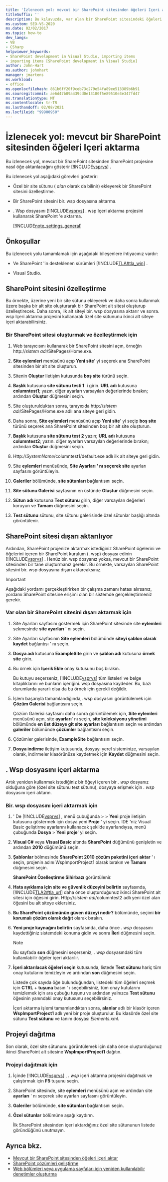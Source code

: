 ```yaml
---
title: 'İzlenecek yol: mevcut bir SharePoint sitesinden öğeleri Içeri aktarma | Microsoft Docs'
titleSuffix: ''
description: Bu kılavuzda, var olan bir SharePoint sitesindeki öğeleri bir Visual Studio SharePoint projesine aktarın.
ms.custom: SEO-VS-2020
ms.date: 02/02/2017
ms.topic: how-to
dev_langs:
- VB
- CSharp
helpviewer_keywords:
- SharePoint development in Visual Studio, importing items
- importing items [SharePoint development in Visual Studio]
author: John-Hart
ms.author: johnhart
manager: jmartens
ms.workload:
- office
ms.openlocfilehash: 861b6ff20f9ceb73c279e54fa89ee513389b6b91
ms.sourcegitcommit: ae6d47b09a439cd0e13180f5e89510e3e347fd47
ms.translationtype: MT
ms.contentlocale: tr-TR
ms.lasthandoff: 02/08/2021
ms.locfileid: "99900950"
---
```

# <a name="walkthrough-import-items-from-an-existing-sharepoint-site"></a>İzlenecek yol: mevcut bir SharePoint sitesinden öğeleri Içeri aktarma
  Bu izlenecek yol, mevcut bir SharePoint sitesinden SharePoint projesine nasıl öğe aktarılacağını gösterir [!INCLUDE[vsprvs](../sharepoint/includes/vsprvs-md.md)] .

 Bu izlenecek yol aşağıdaki görevleri gösterir:

- Özel bir site sütunu ( *alan* olarak da bilinir) ekleyerek bir SharePoint sitesini özelleştirme.

- Bir SharePoint sitesini bir. wsp dosyasına aktarma.

- . Wsp dosyasını [!INCLUDE[vsprvs](../sharepoint/includes/vsprvs-md.md)] . wsp Içeri aktarma projesini kullanarak SharePoint 'e aktarma.

  [!INCLUDE[note_settings_general](../sharepoint/includes/note-settings-general-md.md)]

## <a name="prerequisites"></a>Önkoşullar
 Bu izlenecek yolu tamamlamak için aşağıdaki bileşenlere ihtiyacınız vardır:

- Ve SharePoint 'in desteklenen sürümleri [!INCLUDE[TLA#tla_win](../sharepoint/includes/tlasharptla-win-md.md)] .

- Visual Studio.

## <a name="customize-a-sharepoint-site"></a>SharePoint sitesini özelleştirme
 Bu örnekte, üzerine yeni bir site sütunu ekleyerek ve daha sonra kullanmak üzere başka bir alt site oluşturarak bir SharePoint alt sitesi oluşturup özelleştirecek. Daha sonra, ilk alt siteyi bir. wsp dosyasına aktarır ve sonra. wsp Içeri aktarma projesini kullanarak özel site sütununu ikinci alt siteye içeri aktarabilirsiniz.

### <a name="to-create-and-customize-a-sharepoint-site"></a>Bir SharePoint sitesi oluşturmak ve özelleştirmek için

1. Web tarayıcısını kullanarak bir SharePoint sitesini açın, örneğin http://<em>sistem adı</em>/SitePages/Home.exe.

2. **Site eylemleri** menüsünü açıp **Yeni site**' yi seçerek ana SharePoint sitesinden bir alt site oluşturun.

3. Sitenin **Oluştur** Iletişim kutusunda **boş site** türünü seçin.

4. **Başlık** kutusuna **site sütunu testi 1**' i girin. **URL adı** kutusuna **columntest1**; yazın. diğer ayarları varsayılan değerlerinde bırakın; ardından **Oluştur** düğmesini seçin.

5. Site oluşturulduktan sonra, tarayıcıda http://<em>sistem adı</em>/SitePages/Home.exe adlı ana siteye geri gidin.

6. Daha sonra, **Site eylemleri** menüsünü açıp **Yeni site**' yi seçip **boş site** türünü seçerek ana SharePoint sitesinden boş bir alt site oluşturun.

7. **Başlık** kutusuna **site sütunu test 2** yazın; **URL adı** kutusuna **columntest2**; yazın. diğer ayarları varsayılan değerlerinde bırakın; ardından **Oluştur** düğmesini seçin.

8. Http://<em>SystemName</em>/columntest1/default.exe adlı ilk alt siteye geri gidin.

9. Site **eylemleri** menüsünde, **Site Ayarları ' nı seçerek site** ayarları sayfasını görüntüleyin.

10. **Galeriler** bölümünde, **site sütunları** bağlantısını seçin.

11. **Site sütunu Galerisi** sayfasının en üstünde **Oluştur** düğmesini seçin.

12. **Sütun adı** kutusuna **Test sütunu** girin, diğer varsayılan değerleri koruyun ve **Tamam** düğmesini seçin.

13. **Test sütunu** sütunu, site sütunu galerisinde özel sütunlar başlığı altında görüntülenir.

## <a name="exporting-the-sharepoint-site"></a>SharePoint sitesi dışarı aktarılıyor
 Ardından, SharePoint projenize aktarmak istediğiniz SharePoint öğelerini ve öğelerini içeren bir SharePoint kurulum (. wsp) dosyası edinin [!INCLUDE[vsprvs](../sharepoint/includes/vsprvs-md.md)] . Henüz bir. wsp dosyanız yoksa, mevcut bir SharePoint sitesinden bir tane oluşturmanız gerekir. Bu örnekte, varsayılan SharePoint sitesini bir. wsp dosyasına dışarı aktarcaksınız.

> [!IMPORTANT]
> Aşağıdaki yordamı gerçekleştirirken bir çalışma zamanı hatası alırsanız, yordamı SharePoint sitesine erişimi olan bir sistemde gerçekleştirmeniz gerekir.

### <a name="to-export-an-existing-sharepoint-site"></a>Var olan bir SharePoint sitesini dışarı aktarmak için

1. Site Ayarları sayfasını göstermek için SharePoint sitesinde site **eylemleri** sekmesinde **site ayarları** ' nı seçin.

2. Site Ayarları sayfasının **Site eylemleri** bölümünde **siteyi şablon olarak kaydet** bağlantısı ' nı seçin.

3. **Dosya adı** kutusuna **ExampleSite** girin ve **şablon adı** kutusuna **örnek site** girin.

4. Bu örnek için **Içerik Ekle** onay kutusunu boş bırakın.

     Bu kutuyu seçerseniz, [!INCLUDE[vsprvs](../sharepoint/includes/vsprvs-md.md)] tüm listeleri ve belge kitaplıklarını ve bunların içeriğini. wsp dosyasına kaydeder. Bu, bazı durumlarda yararlı olsa da bu örnek için gerekli değildir.

5. İşlem başarıyla tamamlandığında,. wsp dosyasını görüntülemek için **Çözüm Galerisi** bağlantısını seçin.

     Çözüm Galerisi sayfasını daha sonra görüntülemek için, **Site eylemleri** menüsünü açın, site **ayarları**' nı seçin, **site koleksiyonu yönetimi** bölümünde **en üst düzeye git site ayarları** bağlantısını seçin ve ardından **galeriler** bölümünde **çözümler** bağlantısını seçin.

6. Çözümler galerisinde, **ExampleSite** bağlantısını seçin.

7. **Dosya indirme** iletişim kutusunda, dosyayı yerel sisteminize, varsayılan olarak, indirmeler klasörünüze kaydetmek için **Kaydet** düğmesini seçin.

## <a name="import-the-wsp-file"></a>. Wsp dosyasını içeri aktarma
 Artık yeniden kullanmak istediğiniz bir öğeyi içeren bir *. wsp* dosyanız olduğuna göre (özel site sütunu test sütunu), dosyaya erişmek için *. wsp* dosyasını içeri aktarın.

### <a name="to-import-a-wsp-file"></a>Bir. wsp dosyasını içeri aktarmak için

1. ' De [!INCLUDE[vsprvs](../sharepoint/includes/vsprvs-md.md)] , menü çubuğunda   >    >  **Yeni** proje iletişim kutusunu göstermek için dosya yeni **Proje** ' yi seçin. IDE 'niz Visual Basic geliştirme ayarlarını kullanacak şekilde ayarlandıysa, menü çubuğunda **Dosya**  >  **Yeni proje**' yi seçin.

2. **Visual C#** veya **Visual Basic** altında **SharePoint** düğümünü genişletin ve ardından **2010** düğümünü seçin.

3. **Şablonlar** bölmesinde **SharePoint 2010 çözüm paketini içeri aktar** ' ı seçin, projenin adını WspImportProject1 olarak bırakın ve **Tamam** düğmesini seçin.

    **SharePoint Özelleştirme Sihirbazı** görüntülenir.

4. **Hata ayıklama için site ve güvenlik düzeyini belirtin** sayfasında, [!INCLUDE[TLA2#tla_url](../sharepoint/includes/tla2sharptla-url-md.md)] daha önce oluşturduğunuz ikinci SharePoint alt sitesi için öğesini girin. Http://<em>sistem adı</em>/columntest2 adlı yeni özel alan öğesini bu alt siteye eklersiniz.

5. **Bu SharePoint çözümünün güven düzeyi nedir?** bölümünde, seçimi **bir korumalı çözüm olarak dağıt** olarak bırakın.

6. **Yeni proje kaynağını belirtin** sayfasında, daha önce *. wsp* dosyasını kaydettiğiniz sistemdeki konuma gidin ve sonra **İleri** düğmesini seçin.

   > [!NOTE]
   > Bu sayfada **son** düğmesini seçerseniz, *. wsp* dosyasındaki tüm kullanılabilir öğeler içeri aktarılır.

7. **İçeri aktarılacak öğeleri seçin** kutusunda, listede **Test sütunu** hariç tüm onay kutularını temizleyin ve ardından **son** düğmesini seçin.

    Listede çok sayıda öğe bulunduğundan, listedeki tüm öğeleri seçmek için **CTRL** + **tuşuna** basın ' ı seçebilirsiniz, tüm onay kutularını temizlemek için ara çubuğu tuşunu ve ardından yalnızca **Test sütunu** öğesinin yanındaki onay kutusunu seçebilirsiniz.

    İçeri aktarma işlemi tamamlandıktan sonra, **alanlar** adlı bir klasör içeren **WspImportProject1** adlı yeni bir proje oluşturulur. Bu klasörde özel site sütunu **Test sütunu** ve tanım dosyası *Elements.xml*.

## <a name="deploy-the-project"></a>Projeyi dağıtma
 Son olarak, özel site sütununu görüntülemek için daha önce oluşturduğunuz ikinci SharePoint alt sitesine **WspImportProject1** dağıtın.

### <a name="to-deploy-the-project"></a>Projeyi dağıtmak için

1. İçinde [!INCLUDE[vsprvs](../sharepoint/includes/vsprvs-md.md)] , *. wsp* içeri aktarma projesini dağıtmak ve çalıştırmak için **F5** tuşunu seçin.

2. SharePoint sitesinde, site **eylemleri** menüsünü açın ve ardından site **ayarları** ' nı seçerek site ayarları sayfasını görüntüleyin.

3. **Galeriler** bölümünde, **site sütunları** bağlantısını seçin.

4. **Özel sütunlar** bölümüne aşağı kaydırın.

     İlk SharePoint sitesinden içeri aktardığınız özel site sütununun listede göründüğünü unutmayın.

## <a name="see-also"></a>Ayrıca bkz.
- [Mevcut bir SharePoint sitesinden öğeleri içeri aktar](../sharepoint/importing-items-from-an-existing-sharepoint-site.md)
- [SharePoint çözümleri geliştirme](../sharepoint/developing-sharepoint-solutions.md)
- [Web bölümleri veya uygulama sayfaları için yeniden kullanılabilir denetimler oluşturma](../sharepoint/creating-reusable-controls-for-web-parts-or-application-pages.md)
